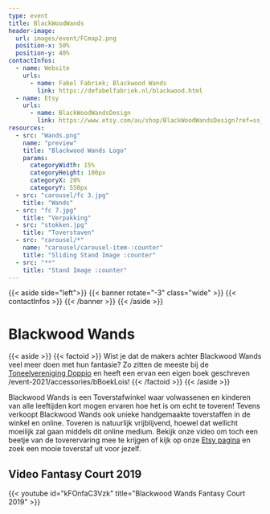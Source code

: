 ```yaml
---
type: event
title: BlackWoodWands
header-image:
  url: images/event/FCmap2.png
  position-x: 50%
  position-y: 40%
contactInfos:
  - name: Website
    urls:
      - name: Fabel Fabriek; Blackwood Wands
        link: https://defabelfabriek.nl/blackwood.html
  - name: Etsy
    urls:
      - name: BlackWoodWandsDesign
        link: https://www.etsy.com/au/shop/BlackWoodWandsDesign?ref=ss_profile
resources:
  - src: "Wands.png"
    name: "preview"
    title: "Blackwood Wands Logo"
    params:
      categoryWidth: 15%
      categoryHeight: 100px
      categoryX: 20%
      categoryY: 550px
  - src: "carousel/fc 3.jpg"
    title: "Wands"
  - src: "fc 7.jpg"
    title: "Verpakking"
  - src: "stokken.jpg"
    title: "Toverstaven"
  - src: "carousel/*"
    name: "carousel/carousel-item-:counter"
    title: "Sliding Stand Image :counter"
  - src: "**"
    title: "Stand Image :counter"
---
```

{{< aside side="left">}}
  {{< banner rotate="-3" class="wide" >}}
      {{< contactInfos >}}
  {{< /banner >}}
{{< /aside >}}


# Blackwood Wands
{{< aside >}}
    {{< factoid >}}
        Wist je dat de makers achter Blackwood Wands veel meer doen met hun fantasie? Zo zitten de meeste bij de [Toneelvereniging Doppio](https://doppio.nl/) en heeft een ervan een eigen boek geschreven /event-2021/accessories/bBoekLois!
    {{< /factoid >}}
{{< /aside >}}

Blackwood Wands is een Toverstafwinkel waar volwassenen en kinderen van alle leeftijden kort mogen ervaren hoe het is om echt te toveren! Tevens verkoopt Blackwood Wands ook unieke handgemaakte toverstaffen in de winkel en online. Toveren is natuurlijk vrijblijvend, hoewel dat wellicht moeilijk zal gaan middels dit online medium. Bekijk onze video om toch een beetje van de toverervaring mee te krijgen of kijk op onze [Etsy pagina](https://www.etsy.com/au/shop/BlackWoodWandsDesign?ref=ss_profile) en zoek een mooie toverstaf uit voor jezelf.

## Video Fantasy Court 2019
{{< youtube id="kFOnfaC3Vzk" title="Blackwood Wands Fantasy Court 2019" >}}